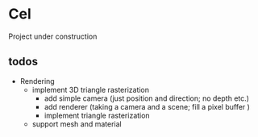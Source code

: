 # Cel
Project under construction

## todos

- Rendering
  - implement 3D triangle rasterization
    - add simple camera (just position and direction; no depth etc.)
    - add renderer (taking a camera and a scene; fill a pixel buffer )
    - implement triangle rasterization
  - support mesh and material
